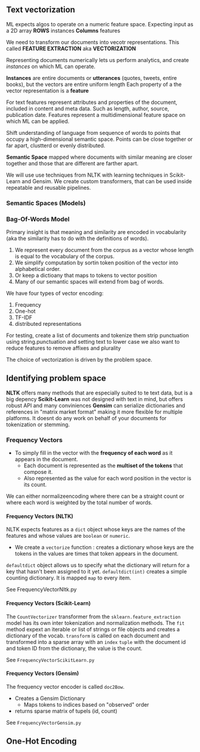 ## Text vectorization
ML expects algos to operate on a numeric feature space. Expecting input as a 2D array
**ROWS** instances
**Columns** features

We need to transform our documents into vecotr representations. This called **FEATURE EXTRACTION** aka **VECTORIZATION**

Representing documents numerically lets us perform analytics, and create *instances* on which ML can operate.

**Instances** are entire documents or **utterances** (quotes, tweets, entire books), but the vectors are entire uniform length
Each property of a the vector representation is a **feature**

For text features represent attributes and properties of the document, included in content and meta data. Such as length, author, source, publication date. 
Features represent a multidimensional feature space on which ML can be applied.

Shift understanding of language from sequence of words to points that occupy a high-dimensional semantic space. Points can be close together or far apart, clustterd or evenly distributed.

**Semantic Space**  mapped where documents with similar meaning are closer together and those that are different are farther apart.

We will use use techniques from NLTK with learning techniques in Scikit-Learn and Gensim. 
We create custom transformers, that can be used inside repeatable and reusable pipelines.

### Semantic Spaces (Models)

### Bag-Of-Words Model
Primary insight is that meaning and similarity are encoded in vocabularity (aka the similarity has to do with the definitions of words).

1. We represent every document from the corpus as a vector whose length is equal to the vocabulary of the corpus.
2. We simplify computation by sortin token position of the vector into alphabetical order.
3. Or keep a dictioany that maps to tokens to vector position
4. Many of our semantic spaces will extend from bag of words.

We have four types of vector encoding:
 1. Frequency
 2. One-hot
 3. TF-IDF
 4. distributed representations

For testing, create a list of documents and tokenize them
strip punctuation using string.punctuation and setting text to lower case
we also want to reduce features to remove affixes and plurality

The choice of vectorization is driven by the problem space.

## Identifying problem space
**NLTK** offers many methods that are especially suited to te text data, but is a big depency
**Scikit-Learn** was not designed with text in mind, but offers robust API and many conviniences
**Gensim** can serialize dictionaries and references in "matrix market format" making it more flexible for multiple platforms. It doesnt do any work on behalf of your documents for tokenization or stemming.


### Frequency Vectors
- To simply fill in the vector with the **frequency of each word** as it appears in the document.
  - Each document is represented as the **multiset of the tokens** that compose it.
  - Also represented as the value for each word position in the vector is its count.

We can either normalizeencoding where there can be a straight count  or where each word is weighted by the total number of words.

#### Frequency Vectors (NLTK)
NLTK expects features as a `dict` object whose keys are the names of the features and whose values are `boolean` or `numeric`.
- We create a `vectorize` function : creates a dictionary whose keys are the tokens in the values are times that token appears in the document.

`defaultdict` object allows us to specify what the dictionary will return for a key that hasn't been assigned to it yet. `defaultdict(int)` creates a simple counting dictionary. It is mapped `map`  to every item. 

See FrequencyVectorNltk.py

#### Frequency Vectors (Scikit-Learn)
The `CountVectorizer` transformer from the `sklearn.feature_extraction` model has its own inter tokenization and normalization methods.
The `fit` method expext an iterable or list of strings or file objects and creates a dictionary of the vocab.
`transform` is called on each document and transformed into a sparse array with an `index` `tuple` with the document id and token ID from the dictionary, the value is the count.

See `FrequencyVectorScikitLearn.py`

#### Frequency Vectors (Gensim)
The frequency vector encoder is called `doc2Bow`. 
- Creates a Gensim Dictionary
  - Maps tokens to indices based on "observed" order
- returns sparse matrix of tupels (id, count)

See `FrequencyVectorGensim.py`

## One-Hot Encoding

